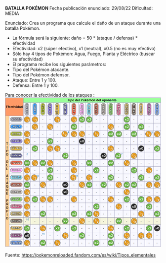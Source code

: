  **BATALLA POKÉMON**
  Fecha publicación enunciado: 29/08/22
  Dificultad: MEDIA
 
 Enunciado: Crea un programa que calcule el daño de un ataque durante una batalla Pokémon.
 - La fórmula será la siguiente: daño = 50 * (ataque / defensa) * efectividad
 - Efectividad: x2 (súper efectivo), x1 (neutral), x0.5 (no es muy efectivo)
 - Sólo hay 4 tipos de Pokémon: Agua, Fuego, Planta y Eléctrico (buscar su efectividad)
 - El programa recibe los siguientes parámetros:
 - Tipo del Pokémon atacante.
 - Tipo del Pokémon defensor.
 - Ataque: Entre 1 y 100.
 - Defensa: Entre 1 y 100.

Para conocer la efectividad de los ataques :  
![](https://github.com/dvd23m/RetosMoureDev/blob/main/Reto35_BatallaPokemon/efectividad.png)

Fuente: https://pokemonreloaded.fandom.com/es/wiki/Tipos_elementales

